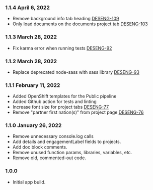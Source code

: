 ### 1.1.4 April 6, 2022
* Remove background info tab heading [DESENG-109](https://apps.itsm.gov.bc.ca/jira/browse/DESENG-109)
* Only load documents on the documents project tab [DESENG-103](https://apps.itsm.gov.bc.ca/jira/browse/DESENG-103)

### 1.1.3 March 28, 2022
* Fix karma error when running tests [DESENG-92](https://apps.itsm.gov.bc.ca/jira/browse/DESENG-92)

### 1.1.2 March 28, 2022
* Replace deprecated node-sass with sass library [DESENG-93](https://apps.itsm.gov.bc.ca/jira/browse/DESENG-93)

### 1.1.1 February 11, 2022
* Added OpenShift templates for the Public pipeline
* Added Github action for tests and linting
* Increase font size for project tabs [DESENG-77](https://apps.itsm.gov.bc.ca/jira/browse/DESENG-77)
* Remove "partner first nation(s)" from project page [DESENG-76](https://apps.itsm.gov.bc.ca/jira/browse/DESENG-76)

### 1.1.0 January 26, 2022
* Remove unnecessary console.log calls
* Add details and engagementLabel fields to projects.
* Add doc block comments.
* Remove unused function params, libraries, variables, etc.
* Remove old, commented-out code.

### 1.0.0 
* Initial app build.
